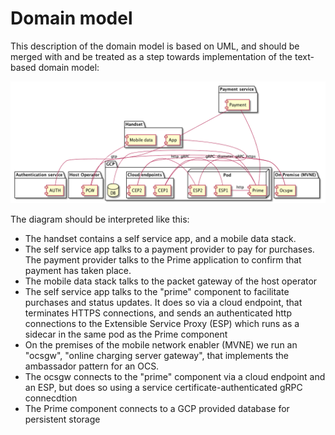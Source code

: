 # Domain model

This description of the domain model is based on UML, and should be
merged with and be treated as a step towards implementation of the
text-based domain model:

![UML Deploymentdiagram](deployment.png)

The diagram should be interpreted like this:

* The handset contains a self service app, and a mobile data stack.
* The self service app talks to a payment provider to pay for purchases.
  The payment provider talks to the Prime application to confirm that
  payment has taken place.
* The mobile data stack talks to the packet gateway of the host operator
* The self service app talks to the "prime" component to facilitate
   purchases and status updates.  It does so via a cloud endpoint, that
   terminates HTTPS connections, and sends an authenticated http
   connections to the Extensible Service Proxy (ESP) which runs
   as a sidecar in the same pod as the Prime component
* On the premises of the mobile network enabler (MVNE) we run
  an "ocsgw", "online charging server gateway", that implements the
  ambassador pattern for an OCS.
* The ocsgw connects to  the "prime" component via a cloud endpoint
   and an ESP, but does so using a service certificate-authenticated
   gRPC connecdtion
* The Prime component connects to a GCP provided database for persistent
  storage